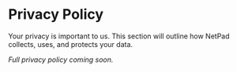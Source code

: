# Privacy Policy

Your privacy is important to us. This section will outline how NetPad collects, uses, and protects your data.

*Full privacy policy coming soon.* 